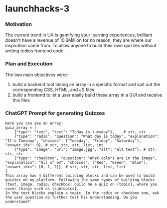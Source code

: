 # launchhacks-3

### Motivation
The current trend in UX is gamifying your learning experiences, brilliant doesn't have a revenue of 10.6Million for no reason, they are where our inspiration came from. To allow anyone to build their own quizzes without writing tedios frontend code. 


### Plan and Execution
The two main objectives were: 
1. build a backend tool taking an array in a specific format and spit out the corresponding CSS, HTML, and JS files
2. build a frontend to let a user easily build these array in a GUI and receive this files


### ChatGPT Prompt for generating Quizzes
```
Here you can see an array:     
quiz_array = [
    {"type": "text", "text": "Today is tuesday"},    # str, str
    {"type": "radio", "question": "What day is today", "explanation": "It's Tuesday", "choices": ["Tuesday", "Friday", "Saturday"], "answer_idx": 0}, # str, str, str, list, int
    {"type": "image", "url": "image.jpg", "alt": "alt text"}, # str, str, str
    {"type": "checkbox", "question": "What colors are in the image", "explanation": "All of em", "choices": ["Red", "Green", "Blue"], "answer_idxs": [0, 1, 2]}, # str, str, str, list, list
] 
This array has 4 different building blocks and can be used to build quizzes on my platform. Following the same types of building blocks (text, image, radio, checkbox) build me a quiz on {topic}, where you cover things such as {subtopics}. 
In the text blocks explain a topic. In the radio or checkbox one, ask the user question do further test his understanding. Do you understand?`
```

